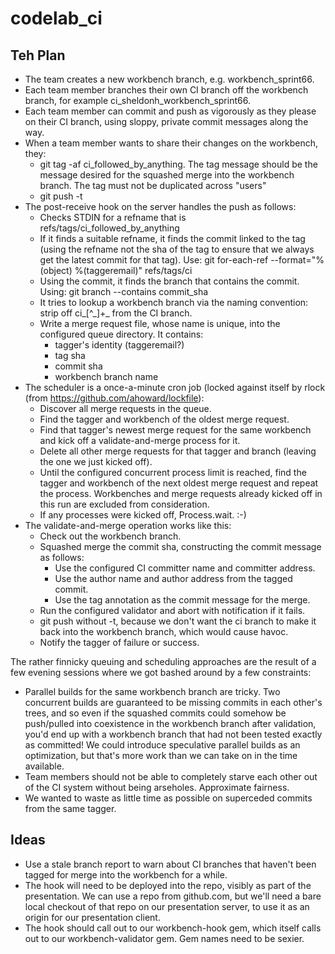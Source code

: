 codelab\_ci
==========

Teh Plan
--------

* The team creates a new workbench branch, e.g. workbench\_sprint66.
* Each team member branches their own CI branch off the workbench branch, for
  example ci\_sheldonh\_workbench\_sprint66.
* Each team member can commit and push as vigorously as they please on their CI
  branch, using sloppy, private commit messages along the way.
* When a team member wants to share their changes on the workbench, they:
  * git tag -af ci\_followed\_by\_anything. The tag message should be the 
    message desired for the squashed merge into the workbench branch. The
    tag must not be duplicated across "users"
  * git push -t
* The post-receive hook on the server handles the push as follows:
  * Checks STDIN for a refname that is refs/tags/ci\_followed\_by\_anything
  * If it finds a suitable refname, it finds the commit linked to the tag 
    (using the refname not the sha of the tag to ensure that we always get
    the latest commit for that tag). Use:
    git for-each-ref --format="%(object) %(taggeremail)" refs/tags/ci
  * Using the commit, it finds the branch that contains the commit.
    Using: git branch --contains commit_sha
  * It tries to lookup a workbench branch via the naming convention:
    strip off ci\_[^\_]\+\_ from the CI branch.
  * Write a merge request file, whose name is unique, into the configured queue
    directory. It contains:
    * tagger's identity (taggeremail?)
    * tag sha
    * commit sha
    * workbench branch name
* The scheduler is a once-a-minute cron job (locked against itself by rlock
  (from https://github.com/ahoward/lockfile):
  * Discover all merge requests in the queue.
  * Find the tagger and workbench of the oldest merge request.
  * Find that tagger's newest merge request for the same workbench and kick
    off a validate-and-merge process for it.
  * Delete all other merge requests for that tagger and branch (leaving the one
    we just kicked off).
  * Until the configured concurrent process limit is reached, find the tagger
    and workbench of the next oldest merge request and repeat the process.
    Workbenches and merge requests already kicked off in this run are excluded
    from consideration.
  * If any processes were kicked off, Process.wait. :-)
* The validate-and-merge operation works like this:
  * Check out the workbench branch.
  * Squashed merge the commit sha, constructing the commit message as follows:
      * Use the configured CI committer name and committer address.
      * Use the author name and author address from the tagged commit.
      * Use the tag annotation as the commit message for the merge.
  * Run the configured validator and abort with notification if it fails.
  * git push without -t, because we don't want the ci branch to make it back
    into the workbench branch, which would cause havoc.
  * Notify the tagger of failure or success.

The rather finnicky queuing and scheduling approaches are the result of a few
evening sessions where we got bashed around by a few constraints:

* Parallel builds for the same workbench branch are tricky. Two concurrent
  builds are guaranteed to be missing commits in each other's trees, and so
  even if the squashed commits could somehow be push/pulled into coexistence
  in the workbench branch after validation, you'd end up with a workbench
  branch that had not been tested exactly as committed! We could introduce
  speculative parallel builds as an optimization, but that's more work than
  we can take on in the time available.
* Team members should not be able to completely starve each other out of the
  CI system without being arseholes. Approximate fairness.
* We wanted to waste as little time as possible on superceded commits from
  the same tagger.

Ideas
-----

* Use a stale branch report to warn about CI branches that haven't been tagged
  for merge into the workbench for a while.
* The hook will need to be deployed into the repo, visibly as part of the
  presentation. We can use a repo from github.com, but we'll need a bare local
  checkout of that repo on our presentation server, to use it as an origin for
  our presentation client.
* The hook should call out to our workbench-hook gem, which itself calls out to
  our workbench-validator gem. Gem names need to be sexier.
